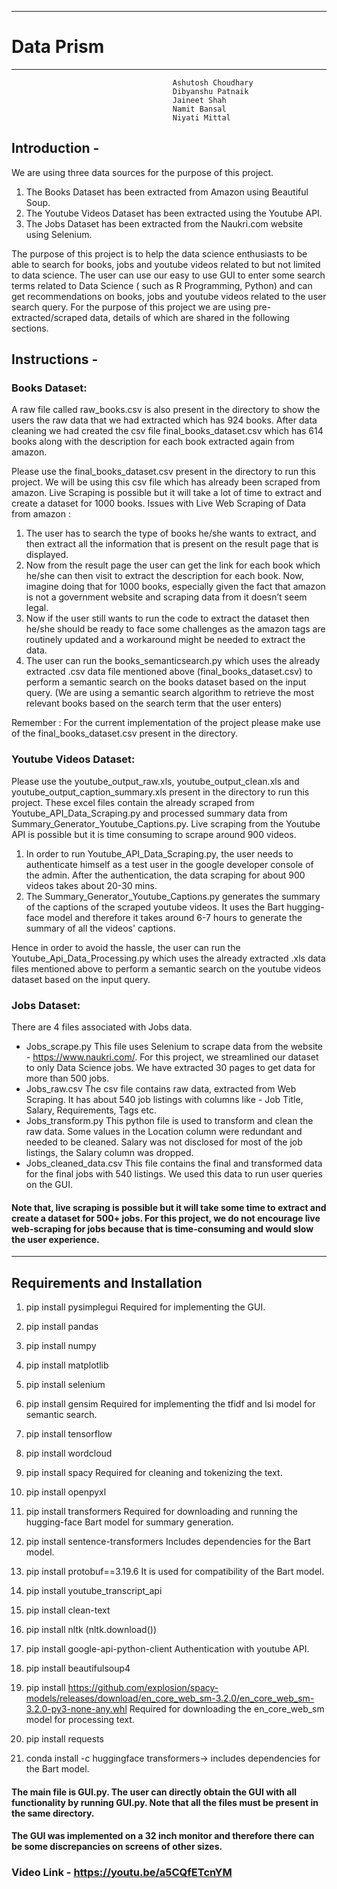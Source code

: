 ________________
# Data Prism
________________
                                        Ashutosh Choudhary
                                        Dibyanshu Patnaik 
                                        Jaineet Shah 
                                        Namit Bansal    
                                        Niyati Mittal
                                            
## Introduction - 
We are using three data sources for the purpose of this project.
1. The Books Dataset has been extracted from Amazon using Beautiful Soup.
2. The Youtube Videos Dataset has been extracted using the Youtube API.
3. The Jobs Dataset has been extracted from the Naukri.com website using Selenium.

The purpose of this project is to help the data science enthusiasts to be able to search for books, jobs and youtube videos related to but not limited to data science. The user can use our easy to use GUI to enter some search terms related to Data Science ( such as R Programming, Python) and can get recommendations on books, jobs and youtube videos related to the user search query. For the purpose of this project we are using pre-extracted/scraped data, details of which are shared in the following sections.


## Instructions -

### Books Dataset:
A raw file called raw_books.csv is also present in the directory to show the users the raw data that we had extracted which has 924 books. After data cleaning we had created the csv file final_books_dataset.csv which has 614 books along with the description for each book extracted again from amazon.

Please use the final_books_dataset.csv present in the directory to run this project. We will be using this csv file which has already been scraped from amazon. 
Live Scraping is possible but it will take a lot of time to extract and create a dataset for 1000 books.
Issues with Live Web Scraping of Data from amazon :
1. The user has to search the type of books he/she wants to extract, and then extract all the information that is present on the result page that is displayed.
2. Now from the result page the user can get the link for each book which he/she can then visit to extract the description for each book. Now, imagine doing that for 1000 books, especially given the fact that amazon is not a government website and scraping data from it doesn’t seem legal.
3. Now if the user still wants to run the code to extract the dataset then he/she should be ready to face some challenges as the amazon tags are routinely updated and a workaround might be needed to extract the data.
4. The user can run the books_semanticsearch.py which uses the already extracted .csv data file mentioned above (final_books_dataset.csv) to perform a semantic search on the books dataset based on the input query. (We are using a semantic search algorithm to retrieve the most relevant books based on the search term that the user enters)

Remember :
For the current implementation of the project please make use of the final_books_dataset.csv present in the directory. 

### Youtube Videos Dataset: 
Please use the youtube_output_raw.xls, youtube_output_clean.xls and youtube_output_caption_summary.xls present in the directory to run this project. These excel files contain the already scraped from Youtube_API_Data_Scraping.py and processed summary data from Summary_Generator_Youtube_Captions.py. 
Live scraping from the Youtube API is possible but it is time consuming to scrape around 900 videos. 
1. In order to run Youtube_API_Data_Scraping.py, the user needs to authenticate himself as a test user in the google developer console of the admin. After the authentication, the data scraping for about 900 videos takes about 20-30 mins. 
2. The Summary_Generator_Youtube_Captions.py generates the summary of the captions of the scraped youtube videos. It uses the Bart hugging-face  model and therefore it takes around 6-7 hours to generate the summary of all the videos' captions. 

Hence in order to avoid the hassle, the user can run the Youtube_Api_Data_Processing.py which uses the already extracted .xls data files mentioned above to perform a semantic search on the youtube videos dataset based on the input query.

### Jobs Dataset: 
There are 4 files associated with Jobs data.

* Jobs_scrape.py 
This file uses Selenium to scrape data from the website - https://www.naukri.com/. For this project, we streamlined our dataset to only Data Science jobs. We have extracted 30 pages to get data for more than 500 jobs. 
* Jobs_raw.csv
The csv file contains raw data, extracted from Web Scraping. It has about 540 job listings with columns like - Job Title, Salary, Requirements, Tags etc.
* Jobs_transform.py
This python file is used to transform and clean the raw data. Some values in the Location column were redundant and needed to be cleaned. Salary was not disclosed for most of the job listings, the Salary column was dropped. 
* Jobs_cleaned_data.csv
This file contains the final and transformed data for the final jobs with 540 listings. We used this data to run user queries on the GUI. 


#### Note that, live scraping is possible but it will take some time to extract and create a dataset for 500+ jobs. For this project, we do not encourage live web-scraping for jobs because that is time-consuming and would slow the user experience. 

________________
## Requirements and Installation 

1. pip install pysimplegui 
Required for implementing the GUI.

2. pip install pandas

3. pip install numpy

4. pip install matplotlib

5. pip install selenium

6. pip install gensim 
Required for  implementing the tfidf and lsi model for semantic search.

7. pip install tensorflow

8. pip install wordcloud

9. pip install spacy 
Required for cleaning and tokenizing the text.

10. pip install openpyxl

11. pip install transformers 
Required for downloading and running the hugging-face Bart model for summary generation. 

12. pip install sentence-transformers 
Includes dependencies for the Bart model. 

13. pip install protobuf==3.19.6 
It is used for compatibility of the Bart model.

14. pip install youtube_transcript_api 

15. pip install clean-text

16. pip install nltk (nltk.download())

17. pip install google-api-python-client
Authentication with youtube API. 

18. pip install beautifulsoup4

19. pip install https://github.com/explosion/spacy-models/releases/download/en_core_web_sm-3.2.0/en_core_web_sm-3.2.0-py3-none-any.whl
    Required for downloading the en_core_web_sm model for processing text.

21. pip install requests

22. conda install -c huggingface transformers-> includes dependencies for the Bart model. 

#### The main file is GUI.py. The user can directly obtain the GUI with all functionality by running GUI.py. Note that all the files must be present in the same directory.

#### The GUI was implemented on a 32 inch monitor and therefore there can be some discrepancies on screens of other sizes. 

### Video Link - https://youtu.be/a5CQfETcnYM
